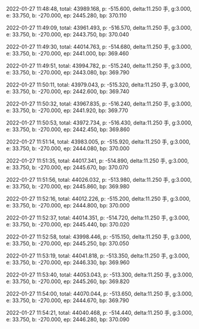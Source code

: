2022-01-27 11:48:48, total: 43989.168, p: -515.600, delta:11.250 手, g:3.000, e: 33.750, b: -270.000, ep: 2445.280, bp: 370.110

2022-01-27 11:49:09, total: 43961.493, p: -516.570, delta:11.250 手, g:3.000, e: 33.750, b: -270.000, ep: 2443.750, bp: 370.040

2022-01-27 11:49:30, total: 44014.763, p: -514.680, delta:11.250 手, g:3.000, e: 33.750, b: -270.000, ep: 2441.000, bp: 369.460

2022-01-27 11:49:51, total: 43994.782, p: -515.240, delta:11.250 手, g:3.000, e: 33.750, b: -270.000, ep: 2443.080, bp: 369.790

2022-01-27 11:50:11, total: 43979.043, p: -515.320, delta:11.250 手, g:3.000, e: 33.750, b: -270.000, ep: 2442.600, bp: 369.740

2022-01-27 11:50:32, total: 43967.835, p: -516.240, delta:11.250 手, g:3.000, e: 33.750, b: -270.000, ep: 2441.920, bp: 369.770

2022-01-27 11:50:53, total: 43972.734, p: -516.430, delta:11.250 手, g:3.000, e: 33.750, b: -270.000, ep: 2442.450, bp: 369.860

2022-01-27 11:51:14, total: 43983.005, p: -515.920, delta:11.250 手, g:3.000, e: 33.750, b: -270.000, ep: 2444.080, bp: 370.000

2022-01-27 11:51:35, total: 44017.341, p: -514.890, delta:11.250 手, g:3.000, e: 33.750, b: -270.000, ep: 2445.670, bp: 370.070

2022-01-27 11:51:56, total: 44026.032, p: -513.980, delta:11.250 手, g:3.000, e: 33.750, b: -270.000, ep: 2445.860, bp: 369.980

2022-01-27 11:52:16, total: 44012.226, p: -515.200, delta:11.250 手, g:3.000, e: 33.750, b: -270.000, ep: 2444.800, bp: 370.000

2022-01-27 11:52:37, total: 44014.351, p: -514.720, delta:11.250 手, g:3.000, e: 33.750, b: -270.000, ep: 2445.440, bp: 370.020

2022-01-27 11:52:58, total: 43998.446, p: -515.150, delta:11.250 手, g:3.000, e: 33.750, b: -270.000, ep: 2445.250, bp: 370.050

2022-01-27 11:53:19, total: 44041.818, p: -513.350, delta:11.250 手, g:3.000, e: 33.750, b: -270.000, ep: 2446.330, bp: 369.960

2022-01-27 11:53:40, total: 44053.043, p: -513.300, delta:11.250 手, g:3.000, e: 33.750, b: -270.000, ep: 2445.260, bp: 369.820

2022-01-27 11:54:00, total: 44070.044, p: -513.650, delta:11.250 手, g:3.000, e: 33.750, b: -270.000, ep: 2444.670, bp: 369.790

2022-01-27 11:54:21, total: 44040.468, p: -514.440, delta:11.250 手, g:3.000, e: 33.750, b: -270.000, ep: 2446.280, bp: 370.090